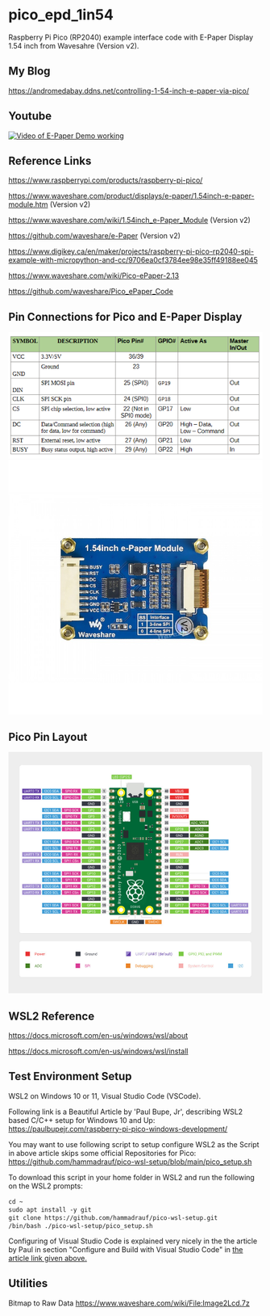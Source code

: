 # pico_epd_1in54
Raspberry Pi Pico (RP2040) example interface code with E-Paper Display 1.54 inch from Wavesahre (Version v2).

## My Blog
https://andromedabay.ddns.net/controlling-1-54-inch-e-paper-via-pico/

## Youtube
[![Video of E-Paper Demo working](https://img.youtube.com/vi/lqd6cS6Fkh8/0.jpg)](https://www.youtube.com/watch?v=lqd6cS6Fkh8)

## Reference Links
https://www.raspberrypi.com/products/raspberry-pi-pico/

https://www.waveshare.com/product/displays/e-paper/1.54inch-e-paper-module.htm  (Version v2)

https://www.waveshare.com/wiki/1.54inch_e-Paper_Module     (Version v2)

https://github.com/waveshare/e-Paper   (Version v2)

https://www.digikey.ca/en/maker/projects/raspberry-pi-pico-rp2040-spi-example-with-micropython-and-cc/9706ea0cf3784ee98e35ff49188ee045

https://www.waveshare.com/wiki/Pico-ePaper-2.13

https://github.com/waveshare/Pico_ePaper_Code

## Pin Connections for Pico and E-Paper Display
![Pin Connections](/PinConnections.png)
![Pins on E-paper](./pic/1.54inch-e-paper-module-4_1_2.jpg)

## Pico Pin Layout
![Pico Pin Layout](/raspberry-pi-pico-pinout.png)

## WSL2 Reference

https://docs.microsoft.com/en-us/windows/wsl/about

https://docs.microsoft.com/en-us/windows/wsl/install


## Test Environment Setup
WSL2 on Windows 10 or 11, Visual Studio Code (VSCode).

Following link is a Beautiful Article by 'Paul Bupe, Jr',  describing WSL2 based C/C++ setup for Windows 10 and Up:
https://paulbupejr.com/raspberry-pi-pico-windows-development/

You may want to use following script to setup configure WSL2 as the Script in above article skips some official Repositories for Pico:
https://github.com/hammadrauf/pico-wsl-setup/blob/main/pico_setup.sh

To download this script in your home folder in WSL2 and run the following on the WSL2 prompts:
```
cd ~
sudo apt install -y git
git clone https://github.com/hammadrauf/pico-wsl-setup.git
/bin/bash ./pico-wsl-setup/pico_setup.sh
```

Configuring of Visual Studio Code is explained very nicely in the the article by Paul in section "Configure and Build with Visual Studio Code" in [the article link given above.](https://paulbupejr.com/raspberry-pi-pico-windows-development/ "Link to article")

## Utilities

Bitmap to Raw Data
https://www.waveshare.com/wiki/File:Image2Lcd.7z

